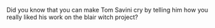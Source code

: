 Did you know that you can make Tom Savini cry by telling him how you really liked his work on the blair witch project?